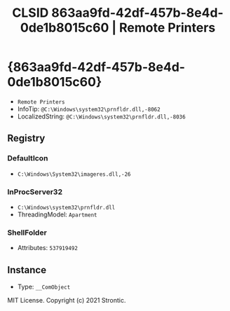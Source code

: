 ﻿---
title: "CLSID 863aa9fd-42df-457b-8e4d-0de1b8015c60 | Remote Printers"
excerpt: What is COM-Object CLSID 863aa9fd-42df-457b-8e4d-0de1b8015c60?
---

# {863aa9fd-42df-457b-8e4d-0de1b8015c60}

* `Remote Printers`
* InfoTip: `@C:\Windows\system32\prnfldr.dll,-8062`
* LocalizedString: `@C:\Windows\system32\prnfldr.dll,-8036`

## Registry


### DefaultIcon

* `C:\Windows\System32\imageres.dll,-26`

### InProcServer32

* `C:\Windows\system32\prnfldr.dll`
* ThreadingModel: `Apartment`

### ShellFolder

* Attributes: `537919492`

## Instance

* Type: `__ComObject`

MIT License. Copyright (c) 2021 Strontic.


